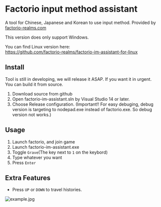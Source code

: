 Factorio input method assistant
===============================

A tool for Chinese, Japanese and Korean to use input method. Provided
by [factorio-realms.com](https://factorio-realms.com)

This version does only support Windows.

You can find Linux version here:  
https://github.com/factorio-realms/factorio-im-assistant-for-linux

Install
-------

Tool is still in developing, we will release it ASAP. If you want it in urgent.
You can build it from source.

1. Download source from github
2. Open factorio-im-assistant.sln by Visual Studio 14 or later.
3. Choose Release configuration. (Important!! For easy debuging, debug version
is targeting to nodepad.exe instead of factorio.exe. So debug version not works.)

Usage
-----

1. Launch factorio, and join game
2. Launch factorio-im-assistant.exe
3. Toggle `Grave`(The key next to `1` on the keybord)
4. Type whatever you want
5. Press `Enter`

Extra Features
--------------

* Press `UP` or `DOWN` to travel histories.

![example.jpg](https://github.com/factorio-realms/factorio-im-assistant/blob/master/example.jpg?raw=true)
